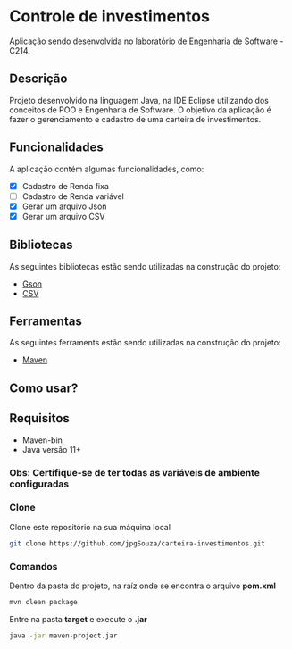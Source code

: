 # Controle de investimentos
Aplicação sendo desenvolvida no laboratório de Engenharia de Software - C214.

## Descrição
Projeto desenvolvido na linguagem Java, na IDE Eclipse utilizando dos conceitos de POO e Engenharia de Software. O objetivo da aplicação é fazer o gerenciamento e cadastro de uma carteira de investimentos.

## Funcionalidades
A aplicação contém algumas funcionalidades, como:
 - [X] Cadastro de Renda fixa
 - [ ] Cadastro de Renda variável
 - [X] Gerar um arquivo Json
 - [X] Gerar um arquivo CSV
 
 ## Bibliotecas
 As seguintes bibliotecas estão sendo utilizadas na construção do projeto:
 - [Gson](https://mvnrepository.com/artifact/com.google.code.gson/gson)
 - [CSV](https://mvnrepository.com/artifact/com.opencsv/opencsv)
 
 ## Ferramentas
 As seguintes ferraments estão sendo utilizadas na construção do projeto:
  - [Maven](https://maven.apache.org)
  
  ## Como usar?
  
  ## Requisitos
   - Maven-bin
   - Java versão 11+
   ### Obs: Certifique-se de ter todas as variáveis de ambiente configuradas
   
   ### Clone
   Clone este repositório na sua máquina local
   ```sh
   git clone https://github.com/jpgSouza/carteira-investimentos.git
   ```
   
   ### Comandos
   Dentro da pasta do projeto, na raíz onde se encontra o arquivo __pom.xml__
   ```sh
   mvn clean package
   ```
   Entre na pasta __target__ e execute o __.jar__
   ```sh
   java -jar maven-project.jar
   ```

   
